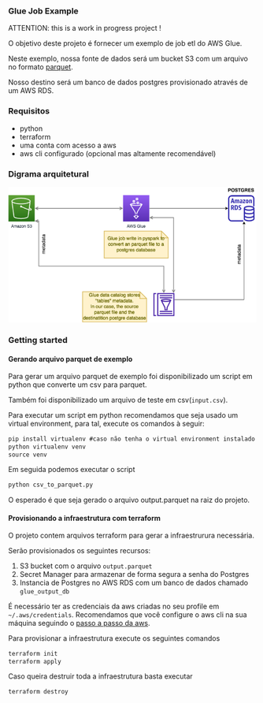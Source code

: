 ### Glue Job Example

ATTENTION: this is a work in progress project !

O objetivo deste projeto é fornecer um exemplo de job etl do AWS Glue.

Neste exemplo, nossa fonte de dados será um bucket S3 com um arquivo no formato [parquet](https://parquet.apache.org/).

Nosso destino será um banco de dados postgres provisionado através de um AWS RDS. 

### Requisitos
- python
- terraform
- uma conta com acesso a aws
- aws cli configurado (opcional mas altamente recomendável)


### Digrama arquitetural

![Diagrama](/docs/images/Glue_example.drawio.png)


### Getting started


#### Gerando arquivo parquet de exemplo 

Para gerar um arquivo parquet de exemplo foi disponibilizado um script em python que converte um csv para parquet.

Também foi disponibilizado um arquivo de teste em csv(`input.csv`).

Para executar um script em python recomendamos que seja usado um virtual environment, para tal, execute os comandos à seguir:

```shell
pip install virtualenv #caso não tenha o virtual environment instalado
python virtualenv venv
source venv
```

Em seguida podemos executar o script

```python
python csv_to_parquet.py
```

O esperado é que seja gerado o arquivo output.parquet na raiz do projeto.

#### Provisionando a infraestrutura com terraform

O projeto contem arquivos terraform para gerar a infraestrurura necessária.

Serão provisionados os seguintes recursos:

1. S3 bucket com o arquivo `output.parquet`
2. Secret Manager para armazenar de forma segura a senha do Postgres
3. Instancia de Postgres no AWS RDS com um banco de dados chamado `glue_output_db` 

É necessário ter as credenciais da aws criadas no seu profile em `~/.aws/credentials`. Recomendamos que você configure o aws cli na sua máquina seguindo o [passo a passo da aws](https://docs.aws.amazon.com/cli/latest/userguide/cli-configure-quickstart.html).

Para provisionar a infraestrutura execute os seguintes comandos

```shell
terraform init
terraform apply
```

Caso queira destruir toda a infraestrutura basta executar

```shell
terraform destroy
```